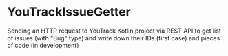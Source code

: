 # YouTrackIssueGetter
Sending an HTTP request to YouTrack Kotlin project via REST API to get list of issues (with "Bug" type) and write down their IDs (first case) and pieces of code (in development)
